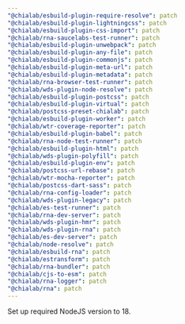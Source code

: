 ```yaml
---
"@chialab/esbuild-plugin-require-resolve": patch
"@chialab/esbuild-plugin-lightningcss": patch
"@chialab/esbuild-plugin-css-import": patch
"@chialab/rna-saucelabs-test-runner": patch
"@chialab/esbuild-plugin-unwebpack": patch
"@chialab/esbuild-plugin-any-file": patch
"@chialab/esbuild-plugin-commonjs": patch
"@chialab/esbuild-plugin-meta-url": patch
"@chialab/esbuild-plugin-metadata": patch
"@chialab/rna-browser-test-runner": patch
"@chialab/wds-plugin-node-resolve": patch
"@chialab/esbuild-plugin-postcss": patch
"@chialab/esbuild-plugin-virtual": patch
"@chialab/postcss-preset-chialab": patch
"@chialab/esbuild-plugin-worker": patch
"@chialab/wtr-coverage-reporter": patch
"@chialab/esbuild-plugin-babel": patch
"@chialab/rna-node-test-runner": patch
"@chialab/esbuild-plugin-html": patch
"@chialab/wds-plugin-polyfill": patch
"@chialab/esbuild-plugin-env": patch
"@chialab/postcss-url-rebase": patch
"@chialab/wtr-mocha-reporter": patch
"@chialab/postcss-dart-sass": patch
"@chialab/rna-config-loader": patch
"@chialab/wds-plugin-legacy": patch
"@chialab/es-test-runner": patch
"@chialab/rna-dev-server": patch
"@chialab/wds-plugin-hmr": patch
"@chialab/wds-plugin-rna": patch
"@chialab/es-dev-server": patch
"@chialab/node-resolve": patch
"@chialab/esbuild-rna": patch
"@chialab/estransform": patch
"@chialab/rna-bundler": patch
"@chialab/cjs-to-esm": patch
"@chialab/rna-logger": patch
"@chialab/rna": patch
---
```


Set up required NodeJS version to 18.
